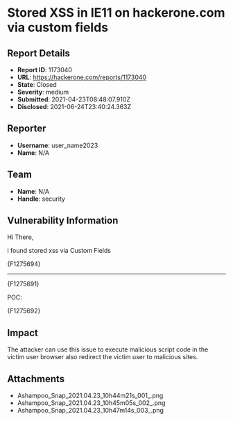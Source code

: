 # Stored XSS in IE11 on hackerone.com via custom fields 

## Report Details
- **Report ID**: 1173040
- **URL**: https://hackerone.com/reports/1173040
- **State**: Closed
- **Severity**: medium
- **Submitted**: 2021-04-23T08:48:07.910Z
- **Disclosed**: 2021-06-24T23:40:24.363Z

## Reporter
- **Username**: user_name2023
- **Name**: N/A

## Team
- **Name**: N/A
- **Handle**: security

## Vulnerability Information
Hi There,

i found  stored xss via Custom Fields

 {F1275694}

----------------------------------

{F1275691}



POC:

{F1275692}

## Impact

The attacker can use this issue to execute malicious script code in the victim user browser also redirect the victim user to malicious sites.

## Attachments
- Ashampoo_Snap_2021.04.23_10h44m21s_001_.png
- Ashampoo_Snap_2021.04.23_10h45m05s_002_.png
- Ashampoo_Snap_2021.04.23_10h47m14s_003_.png
